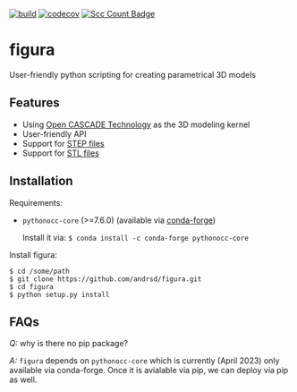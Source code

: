 
[![build](https://github.com/andrsd/figura/actions/workflows/build.yml/badge.svg)](https://github.com/andrsd/figura/actions/workflows/build.yml)
[![codecov](https://codecov.io/gh/andrsd/figura/branch/main/graph/badge.svg?token=J87EFHQV0C)](https://codecov.io/gh/andrsd/figura)
[![Scc Count Badge](https://sloc.xyz/github/andrsd/figura/)](https://github.com/andrsd/figura/)

# figura

User-friendly python scripting for creating parametrical 3D models

## Features

- Using [Open CASCADE Technology](https://www.opencascade.com/open-cascade-technology/) as the 3D modeling kernel
- User-friendly API
- Support for [STEP files](https://en.wikipedia.org/wiki/ISO_10303-21)
- Support for [STL files](https://en.wikipedia.org/wiki/STL_(file_format))

## Installation

Requirements:

- `pythonocc-core` (>=7.6.0) (available via [conda-forge](https://conda-forge.org/))

  Install it via: ```$ conda install -c conda-forge pythonocc-core```

Install figura:

```
$ cd /some/path
$ git clone https://github.com/andrsd/figura.git
$ cd figura
$ python setup.py install
```

## FAQs

*Q:* why is there no pip package?

*A:* `figura` depends on `pythonocc-core` which is currently (April 2023) only available via conda-forge. Once it is avialable via pip, we can deploy via pip as well.
